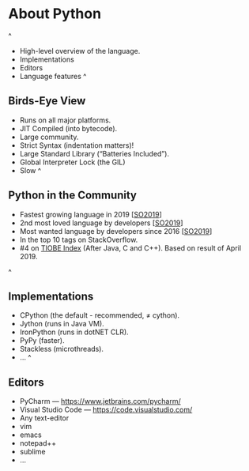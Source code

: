 # About Python
^

* High-level overview of the language.
* Implementations
* Editors
* Language features
^

## Birds-Eye View

* Runs on all major platforms.
* JIT Compiled (into bytecode).
* Large community.
* Strict Syntax (indentation matters)!
* Large Standard Library (“Batteries Included”).
* Global Interpreter Lock (the GIL)
* Slow
^

## Python in the Community

* Fastest growing language in 2019 [[SO2019][so2019]]
* 2nd most loved language by developers [[SO2019][so2019]]
* Most wanted language by developers since 2016 [[SO2019][so2019]]
* In the top 10 tags on StackOverflow.
* #4 on [TIOBE Index][tbe] (After Java, C and C++). Based on result of April
  2019.

[so2019]: https://insights.stackoverflow.com/survey/2019
[tbe]: http://www.tiobe.com/tiobe_index
^

## Implementations

* CPython (the default - recommended, ≠ cython).
* Jython (runs in Java VM).
* IronPython (runs in dotNET CLR).
* PyPy (faster).
* Stackless (microthreads).
* …
^

## Editors

* PyCharm — https://www.jetbrains.com/pycharm/
* Visual Studio Code — https://code.visualstudio.com/
* Any text-editor
 * vim
 * emacs
 * notepad++
 * sublime
 * …
